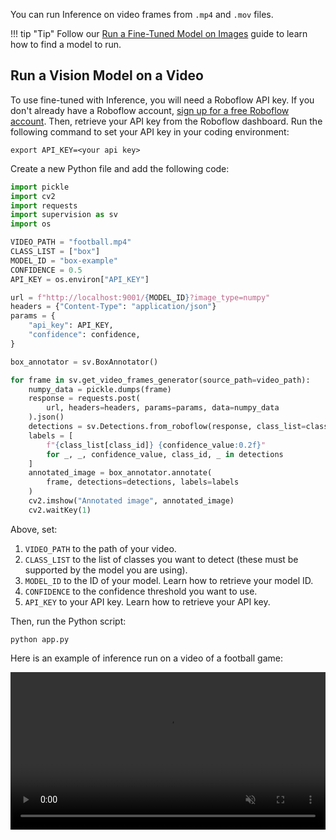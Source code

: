You can run Inference on video frames from `.mp4` and `.mov` files.

!!! tip "Tip"
    Follow our [Run a Fine-Tuned Model on Images](/docs/quickstart/run_model_on_image) guide to learn how to find a model to run.

## Run a Vision Model on a Video

To use fine-tuned with Inference, you will need a Roboflow API key. If you don't already have a Roboflow account, [sign up for a free Roboflow account](https://app.roboflow.com). Then, retrieve your API key from the Roboflow dashboard. Run the following command to set your API key in your coding environment:

```
export API_KEY=<your api key>
```

Create a new Python file and add the following code:

```python
import pickle
import cv2
import requests
import supervision as sv
import os

VIDEO_PATH = "football.mp4"
CLASS_LIST = ["box"]
MODEL_ID = "box-example"
CONFIDENCE = 0.5
API_KEY = os.environ["API_KEY"]

url = f"http://localhost:9001/{MODEL_ID}?image_type=numpy"
headers = {"Content-Type": "application/json"}
params = {
    "api_key": API_KEY,
    "confidence": confidence,
}

box_annotator = sv.BoxAnnotator()

for frame in sv.get_video_frames_generator(source_path=video_path):
    numpy_data = pickle.dumps(frame)
    response = requests.post(
        url, headers=headers, params=params, data=numpy_data
    ).json()
    detections = sv.Detections.from_roboflow(response, class_list=class_list)
    labels = [
        f"{class_list[class_id]} {confidence_value:0.2f}"
        for _, _, confidence_value, class_id, _ in detections
    ]
    annotated_image = box_annotator.annotate(
        frame, detections=detections, labels=labels
    )
    cv2.imshow("Annotated image", annotated_image)
    cv2.waitKey(1)
```

Above, set:

1. `VIDEO_PATH` to the path of your video.
2. `CLASS_LIST` to the list of classes you want to detect (these must be supported by the model you are using).
3. `MODEL_ID` to the ID of your model. Learn how to retrieve your model ID.
4. `CONFIDENCE` to the confidence threshold you want to use.
5. `API_KEY` to your API key. Learn how to retrieve your API key.

Then, run the Python script:

```
python app.py
```

Here is an example of inference run on a video of a football game:

<video width="100%" autoplay loop muted>
  <source src="https://media.roboflow.com/football-video.mp4" type="video/mp4">
</video>
